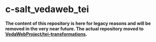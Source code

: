 # c-salt_vedaweb_tei

**The content of this repository is here for legacy reasons and will be removed in the very near future. The actual repository moved to [VedaWebProject/tei-transformations](https://github.com/VedaWebProject/tei-transformations).**

